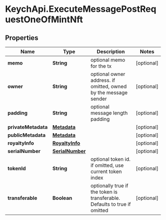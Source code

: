 # KeychApi.ExecuteMessagePostRequestOneOfMintNft

## Properties

Name | Type | Description | Notes
------------ | ------------- | ------------- | -------------
**memo** | **String** | optional memo for the tx | [optional] 
**owner** | **String** | optional owner address. if omitted, owned by the message sender | [optional] 
**padding** | **String** | optional message length padding | [optional] 
**privateMetadata** | [**Metadata**](Metadata.md) |  | [optional] 
**publicMetadata** | [**Metadata**](Metadata.md) |  | [optional] 
**royaltyInfo** | [**RoyaltyInfo**](RoyaltyInfo.md) |  | [optional] 
**serialNumber** | [**SerialNumber**](SerialNumber.md) |  | [optional] 
**tokenId** | **String** | optional token id. if omitted, use current token index | [optional] 
**transferable** | **Boolean** | optionally true if the token is transferable.  Defaults to true if omitted | [optional] 


